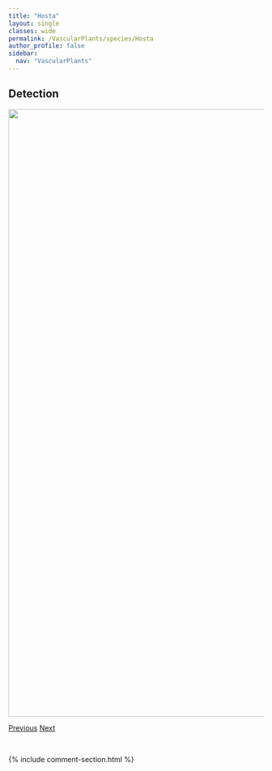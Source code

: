 ```yaml
---
title: "Hosta"
layout: single
classes: wide
permalink: /VascularPlants/species/Hosta
author_profile: false
sidebar:
  nav: "VascularPlants"
---
```


<h2>Detection</h2>

<a href="https://drive.google.com/uc?export=view&id=1bfO-hnCyi3BBPbmqpCKToJsy0f_-hIuD">
<img src="https://drive.google.com/uc?export=view&id=1bfO-hnCyi3BBPbmqpCKToJsy0f_-hIuD" height = "1200" width = "800">
</a>


<a href="/DevelopmentWebsite/VascularPlants/species/HordeumVulgare" class="pagination--pager" title="Cultivated Barley">Previous</a> <a href="/DevelopmentWebsite/VascularPlants/species/HoustoniaLongifolia" class="pagination--pager" title="Houstonia longifolia">Next</a>

<p>&nbsp;</p>

{% include comment-section.html %}
